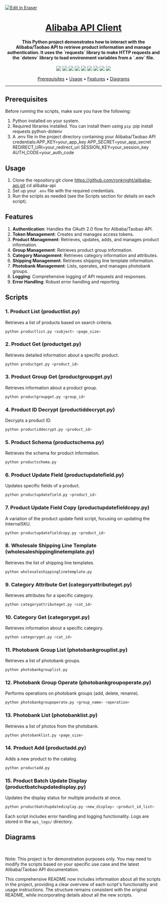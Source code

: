 <p><a target="_blank" href="https://app.eraser.io/workspace/Myn74V7c2RK4JrPk9V2j" id="edit-in-eraser-github-link"><img alt="Edit in Eraser" src="https://firebasestorage.googleapis.com/v0/b/second-petal-295822.appspot.com/o/images%2Fgithub%2FOpen%20in%20Eraser.svg?alt=media&amp;token=968381c8-a7e7-472a-8ed6-4a6626da5501"></a></p>

<h1 align="center"><a href="https://github.com/ronknight/alibaba-api">Alibaba API Client</a></h1>
<h4 align="center">This Python project demonstrates how to interact with the Alibaba/Taobao API to retrieve product information and manage authentication. It uses the `requests` library to make HTTP requests and the `dotenv` library to load environment variables from a `.env` file.</h4>

<p align="center">
<a href="https://twitter.com/PinoyITSolution"><img src="https://img.shields.io/twitter/follow/PinoyITSolution?style=social"></a>
<a href="https://github.com/ronknight?tab=followers"><img src="https://img.shields.io/github/followers/ronknight?style=social"></a>
<a href="https://github.com/ronknight/ronknight/stargazers"><img src="https://img.shields.io/github/stars/BEPb/BEPb.svg?logo=github"></a>
<a href="https://github.com/ronknight/ronknight/network/members"><img src="https://img.shields.io/github/forks/BEPb/BEPb.svg?color=blue&logo=github"></a>
<a href="https://youtube.com/@PinoyITSolution"><img src="https://img.shields.io/youtube/channel/subscribers/UCeoETAlg3skyMcQPqr97omg"></a>
<a href="https://github.com/ronknight/alibaba-api/issues"><img src="https://img.shields.io/badge/contributions-welcome-brightgreen.svg?style=flat"></a>
<a href="https://github.com/ronknight/alibaba-api/blob/master/LICENSE"><img src="https://img.shields.io/badge/License-MIT-yellow.svg"></a>
<a href="#"><img src="https://img.shields.io/badge/Made%20with-Python-1f425f.svg"></a>
<a href="https://github.com/ronknight"><img src="https://img.shields.io/badge/Made%20with%20%F0%9F%A4%8D%20by%20-%20Ronknight%20-%20red"></a>
</p>

<p align="center">
  <a href="#prerequisites">Prerequisites</a> •
  <a href="#usage">Usage</a> •
  <a href="#features">Features</a> •
  <a href="#diagrams">Diagrams</a>
</p>

---

## Prerequisites
Before running the scripts, make sure you have the following:

1. Python installed on your system.
2. Required libraries installed. You can install them using `pip` :pip install requests python-dotenv
3. A .env file in the project directory containing your Alibaba/Taobao API credentials:APP_KEY=your_app_key
APP_SECRET=your_app_secret
REDIRECT_URI=your_redirect_uri
SESSION_KEY=your_session_key
AUTH_CODE=your_auth_code
## Usage
1. Clone the repository:git clone https://github.com/ronknight/alibaba-api.git
cd alibaba-api
2. Set up your `.env`  file with the required credentials.
3. Run the scripts as needed (see the Scripts section for details on each script).
## Features
1. **Authentication**: Handles the OAuth 2.0 flow for Alibaba/Taobao API.
2. **Token Management**: Creates and manages access tokens.
3. **Product Management**: Retrieves, updates, adds, and manages product information.
4. **Group Management**: Retrieves product group information.
5. **Category Management**: Retrieves category information and attributes.
6. **Shipping Management**: Retrieves shipping line template information.
7. **Photobank Management**: Lists, operates, and manages photobank groups.
8. **Logging**: Comprehensive logging of API requests and responses.
9. **Error Handling**: Robust error handling and reporting.
## Scripts
### 1. Product List (productlist.py)
Retrieves a list of products based on search criteria.

```bash
python productlist.py <subject> <page_size>
```
### 2. Product Get (productget.py)
Retrieves detailed information about a specific product.

```bash
python productget.py <product_id>
```
### 3. Product Group Get (productgroupget.py)
Retrieves information about a product group.

```bash
python productgroupget.py <group_id>
```
### 4. Product ID Decrypt (productiddecrypt.py)
Decrypts a product ID.

```bash
python productiddecrypt.py <product_id>
```
### 5. Product Schema (productschema.py)
Retrieves the schema for product information.

```bash
python productschema.py
```
### 6. Product Update Field (productupdatefield.py)
Updates specific fields of a product.

```bash
python productupdatefield.py <product_id>
```
### 7. Product Update Field Copy (productupdatefieldcopy.py)
A variation of the product update field script, focusing on updating the InternalSKU.

```bash
python productupdatefieldcopy.py <product_id>
```
### 8. Wholesale Shipping Line Template (wholesaleshippinglinetemplate.py)
Retrieves the list of shipping line templates.

```bash
python wholesaleshippinglinetemplate.py
```
### 9. Category Attribute Get (categoryattributeget.py)
Retrieves attributes for a specific category.

```bash
python categoryattributeget.py <cat_id>
```
### 10. Category Get (categoryget.py)
Retrieves information about a specific category.

```bash
python categoryget.py <cat_id>
```
### 11. Photobank Group List (photobankgrouplist.py)
Retrieves a list of photobank groups.

```bash
python photobankgrouplist.py
```
### 12. Photobank Group Operate (photobankgroupoperate.py)
Performs operations on photobank groups (add, delete, rename).

```bash
python photobankgroupoperate.py <group_name> <operation>
```
### 13. Photobank List (photobanklist.py)
Retrieves a list of photos from the photobank.

```bash
python photobanklist.py <page_size>
```
### 14. Product Add (productadd.py)
Adds a new product to the catalog.

```bash
python productadd.py
```
### 15. Product Batch Update Display (productbatchupdatedisplay.py)
Updates the display status for multiple products at once.

```bash
python productbatchupdatedisplay.py <new_display> <product_id_list>
```
Each script includes error handling and logging functionality. Logs are stored in the `api_logs/` directory.

<!-- eraser-additional-content -->
## Diagrams
<!-- eraser-additional-files -->
<a href="/README-Alibaba API Client Architecture-1.eraserdiagram" data-element-id="f6_L4NLrps7uMfYCSculN"><img src="/.eraser/Myn74V7c2RK4JrPk9V2j___3Jivg2tjMecMlrHwbIVIBR8f7U03___---diagram----48afec3820aca91f6e05a19aff0cd382-Alibaba-API-Client-Architecture.png" alt="" data-element-id="f6_L4NLrps7uMfYCSculN" /></a>
<a href="/README-Alibaba API Client Interaction-2.eraserdiagram" data-element-id="Yf6aJmVxktkzt7wHNqWc7"><img src="/.eraser/Myn74V7c2RK4JrPk9V2j___3Jivg2tjMecMlrHwbIVIBR8f7U03___---diagram----aaffa2b1de5395a0d71d31d419f0bcef-Alibaba-API-Client-Interaction.png" alt="" data-element-id="Yf6aJmVxktkzt7wHNqWc7" /></a>
<a href="/README-Alibaba API Client Flowchart-3.eraserdiagram" data-element-id="JT3PX6weOeXQu_PBt509X"><img src="/.eraser/Myn74V7c2RK4JrPk9V2j___3Jivg2tjMecMlrHwbIVIBR8f7U03___---diagram----169864538c902ec23d1849297e93715e-Alibaba-API-Client-Flowchart.png" alt="" data-element-id="JT3PX6weOeXQu_PBt509X" /></a>
<!-- end-eraser-additional-files -->
<!-- end-eraser-additional-content -->
<!--- Eraser file: https://app.eraser.io/workspace/Myn74V7c2RK4JrPk9V2j --->

Note: This project is for demonstration purposes only. You may need to modify the scripts based on your specific use case and the latest Alibaba/Taobao API documentation.

This comprehensive README now includes information about all the scripts in the project, providing a clear overview of each script's functionality and usage instructions. The structure remains consistent with the original README, while incorporating details about all the new scripts.